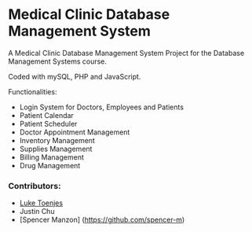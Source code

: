 # Medical Clinic Database Management System

A Medical Clinic Database Management System Project for the Database Management Systems course.

Coded with mySQL, PHP and JavaScript.

Functionalities:
- Login System for Doctors, Employees and Patients
- Patient Calendar
- Patient Scheduler
- Doctor Appointment Management
- Inventory Management
- Supplies Management
- Billing Management
- Drug Management

### Contributors:

- [Luke Toenjes](https://github.com/lrtoenjes)
- Justin Chu
- [Spencer Manzon] (https://github.com/spencer-m)
